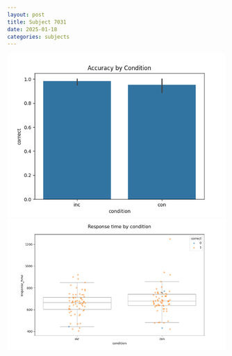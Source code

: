```yaml
---
layout: post
title: Subject 7031
date: 2025-01-18
categories: subjects
---
```


![](data/7031/run-31/7031_NF_acc.png)
![](data/7031/run-31/7031_NF_rt.png)
